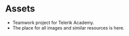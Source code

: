 # Assets

* Teamwork project for Telerik Academy. 
* The place for all images and similar resources is here.
